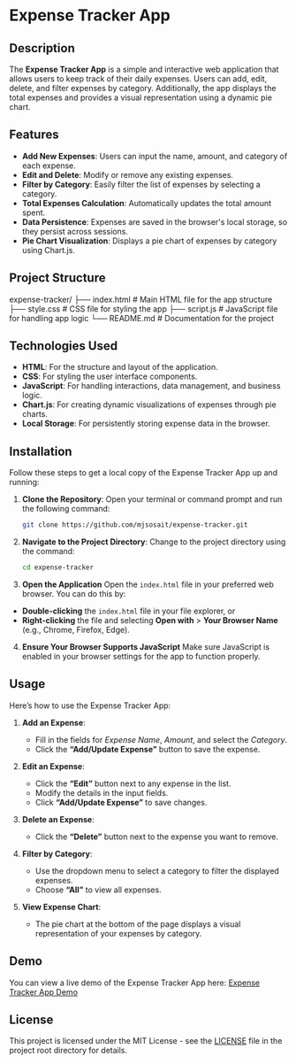 # Expense Tracker App

## Description
The **Expense Tracker App** is a simple and interactive web application that allows users to keep track of their daily expenses. Users can add, edit, delete, and filter expenses by category. Additionally, the app displays the total expenses and provides a visual representation using a dynamic pie chart.

## Features
- **Add New Expenses**: Users can input the name, amount, and category of each expense.
- **Edit and Delete**: Modify or remove any existing expenses.
- **Filter by Category**: Easily filter the list of expenses by selecting a category.
- **Total Expenses Calculation**: Automatically updates the total amount spent.
- **Data Persistence**: Expenses are saved in the browser's local storage, so they persist across sessions.
- **Pie Chart Visualization**: Displays a pie chart of expenses by category using Chart.js.

## Project Structure
expense-tracker/ 
├── index.html          # Main HTML file for the app structure
├── style.css           # CSS file for styling the app
├── script.js           # JavaScript file for handling app logic
└── README.md           # Documentation for the project

## Technologies Used
- **HTML**: For the structure and layout of the application.
- **CSS**: For styling the user interface components.
- **JavaScript**: For handling interactions, data management, and business logic.
- **Chart.js**: For creating dynamic visualizations of expenses through pie charts.
- **Local Storage**: For persistently storing expense data in the browser.

## Installation

Follow these steps to get a local copy of the Expense Tracker App up and running:

1. **Clone the Repository**:
   Open your terminal or command prompt and run the following command:
   ```bash
   git clone https://github.com/mjsosait/expense-tracker.git

2. **Navigate to the Project Directory**:
   Change to the project directory using the command:
   ```bash
   cd expense-tracker

3. **Open the Application**
  Open the `index.html` file in your preferred web browser. You can do this by:
  - **Double-clicking** the `index.html` file in your file explorer, or
  - **Right-clicking** the file and selecting **Open with** > **Your Browser Name** (e.g., Chrome, Firefox, Edge).


4. **Ensure Your Browser Supports JavaScript**
   Make sure JavaScript is enabled in your browser settings for the app to function properly.

## Usage
Here’s how to use the Expense Tracker App:

1. **Add an Expense**:
   - Fill in the fields for *Expense Name*, *Amount*, and select the *Category*.
   - Click the **“Add/Update Expense”** button to save the expense.

2. **Edit an Expense**:
   - Click the **“Edit”** button next to any expense in the list.
   - Modify the details in the input fields.
   - Click **“Add/Update Expense”** to save changes.

3. **Delete an Expense**:
   - Click the **“Delete”** button next to the expense you want to remove.

4. **Filter by Category**:
   - Use the dropdown menu to select a category to filter the displayed expenses. 
   - Choose **“All”** to view all expenses.

5. **View Expense Chart**:
   - The pie chart at the bottom of the page displays a visual representation of your expenses by category.

## Demo
You can view a live demo of the Expense Tracker App here: [Expense Tracker App Demo](https://mjsosait.github.io/expense-tracker/)

## License
This project is licensed under the MIT License - see the [LICENSE](LICENSE) file in the project root directory for details.



